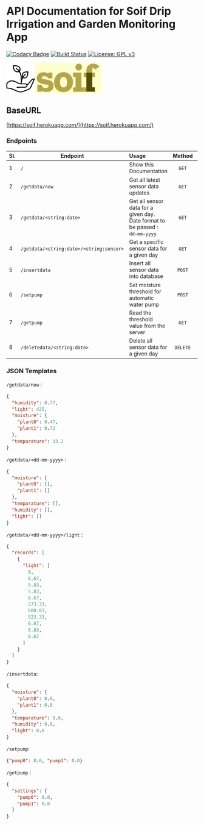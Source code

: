 # API Documentation for Soif Drip Irrigation and Garden Monitoring App

[![Codacy Badge](https://api.codacy.com/project/badge/Grade/02786d3d4d1c4fb3bd7261eb69d069f2)](https://www.codacy.com/manual/forkbomb-666/drip_irrigation_server?utm_source=github.com&amp;utm_medium=referral&amp;utm_content=forkbomb-666/drip_irrigation_server&amp;utm_campaign=Badge_Grade) [![Build Status](https://travis-ci.org/forkbomb-666/drip_irrigation_server.svg?branch=master)](https://travis-ci.org/forkbomb-666/drip_irrigation_server) [![License: GPL v3](https://img.shields.io/badge/License-GPLv3-blue.svg)](https://www.gnu.org/licenses/gpl-3.0)

<img src="https://github.com/forkbomb-666/drip_irrigation_server/raw/master/static/plant.png" width=75 /><img src="https://github.com/forkbomb-666/drip_irrigation_server/raw/master/static/soif_logo.png" width="175" />

## BaseURL

[https://soif.herokuapp.com/](https://soif.herokuapp.com/)

### Endpoints

| Sl. | Endpoint | Usage | Method | Response Type |
| --- | --- | :-- | :-: | :-: |
| 1 | `/` | Show this Documentation | `GET` | `text/html` |
| 2 | `/getdata/now` | Get all latest sensor data updates | `GET` | `application/json` |
| 3 | `/getdata/<string:date>` | Get all sensor data for a given day. Date format to be passed : `dd-mm-yyyy` | `GET` | `application/json` |
| 4 | `/getdata/<string:date>/<string:sensor>` | Get a specific sensor data for a given day | `GET` | `application/json` |
| 5 | `/insertdata` | Insert all sensor data into database | `POST` | `application/json` |
| 6 | `/setpump` | Set moisture threshold for automatic water pump | `POST` | `application/json` |
| 7 | `/getpump` | Read the threshold value from the server | `GET` | `application/json` |
| 8 | `/deletedata/<string:date>` | Delete all sensor data for a given day | `DELETE` | `application/json` |

### JSON Templates

`/getdata/now` :

```json
{
  "humidity": 0.77, 
  "light": 425, 
  "moisture": {
    "plant0": 0.47, 
    "plant1": 0.72
  }, 
  "temparature": 33.2
}
```

`/getdata/<dd-mm-yyyy>` :

```json
{
  "moisture": {
    "plant0": [],
    "plant1": []
  },
  "temparature": [],
  "humidity": [],
  "light": []
}
```

`/getdata/<dd-mm-yyyy>/light` :

```json
{
  "records": [
    {
      "light": [
        0,
        6.67,
        5.83,
        5.83,
        6.67,
        273.33,
        600.83,
        523.33,
        6.67,
        5.83,
        6.67
      ]
    }
  ]
}
```

`/insertdata`:

```json
{
  "moisture": {
    "plant0": 0.0,
    "plant1": 0.0
  },
  "temparature": 0.0,
  "humidity": 0.0,
  "light": 0.0
}
```

`/setpump`:

```json
{"pump0": 0.0, "pump1": 0.0}
```

`/getpump` :

```json
{
  "settings": {
    "pump0": 0.0, 
    "pump1": 0.0
  }
}
```
